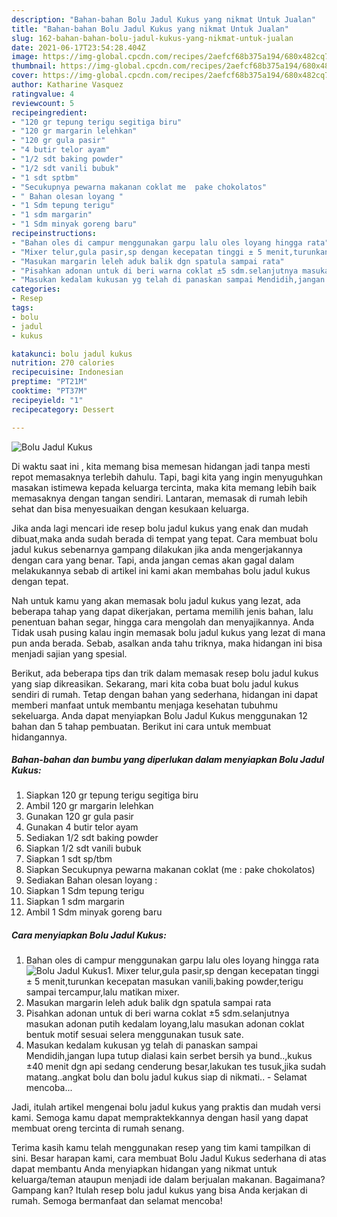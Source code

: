```yaml
---
description: "Bahan-bahan Bolu Jadul Kukus yang nikmat Untuk Jualan"
title: "Bahan-bahan Bolu Jadul Kukus yang nikmat Untuk Jualan"
slug: 162-bahan-bahan-bolu-jadul-kukus-yang-nikmat-untuk-jualan
date: 2021-06-17T23:54:28.404Z
image: https://img-global.cpcdn.com/recipes/2aefcf68b375a194/680x482cq70/bolu-jadul-kukus-foto-resep-utama.jpg
thumbnail: https://img-global.cpcdn.com/recipes/2aefcf68b375a194/680x482cq70/bolu-jadul-kukus-foto-resep-utama.jpg
cover: https://img-global.cpcdn.com/recipes/2aefcf68b375a194/680x482cq70/bolu-jadul-kukus-foto-resep-utama.jpg
author: Katharine Vasquez
ratingvalue: 4
reviewcount: 5
recipeingredient:
- "120 gr tepung terigu segitiga biru"
- "120 gr margarin lelehkan"
- "120 gr gula pasir"
- "4 butir telor ayam"
- "1/2 sdt baking powder"
- "1/2 sdt vanili bubuk"
- "1 sdt sptbm"
- "Secukupnya pewarna makanan coklat me  pake chokolatos"
- " Bahan olesan loyang "
- "1 Sdm tepung terigu"
- "1 sdm margarin"
- "1 Sdm minyak goreng baru"
recipeinstructions:
- "Bahan oles di campur menggunakan garpu lalu oles loyang hingga rata"
- "Mixer telur,gula pasir,sp dengan kecepatan tinggi ± 5 menit,turunkan kecepatan masukan vanili,baking powder,terigu sampai tercampur,lalu matikan mixer."
- "Masukan margarin leleh aduk balik dgn spatula sampai rata"
- "Pisahkan adonan untuk di beri warna coklat ±5 sdm.selanjutnya masukan adonan putih kedalam loyang,lalu masukan adonan coklat bentuk motif sesuai selera menggunakan tusuk sate."
- "Masukan kedalam kukusan yg telah di panaskan sampai Mendidih,jangan lupa tutup dialasi kain serbet bersih ya bund..,kukus ±40 menit dgn api sedang cenderung besar,lakukan tes tusuk,jika sudah matang..angkat bolu dan bolu jadul kukus siap di nikmati.. Selamat mencoba..."
categories:
- Resep
tags:
- bolu
- jadul
- kukus

katakunci: bolu jadul kukus 
nutrition: 270 calories
recipecuisine: Indonesian
preptime: "PT21M"
cooktime: "PT37M"
recipeyield: "1"
recipecategory: Dessert

---
```



![Bolu Jadul Kukus](https://img-global.cpcdn.com/recipes/2aefcf68b375a194/680x482cq70/bolu-jadul-kukus-foto-resep-utama.jpg)

Di waktu  saat ini , kita memang bisa memesan hidangan jadi tanpa mesti repot memasaknya terlebih dahulu. Tapi, bagi kita yang ingin menyuguhkan masakan istimewa kepada keluarga tercinta, maka kita memang lebih baik memasaknya dengan tangan sendiri. Lantaran, memasak di rumah lebih sehat dan bisa menyesuaikan dengan kesukaan keluarga.

Jika anda lagi mencari ide resep bolu jadul kukus yang enak dan mudah dibuat,maka anda sudah berada di tempat yang tepat. Cara membuat bolu jadul kukus  sebenarnya gampang dilakukan jika anda mengerjakannya dengan cara yang benar. Tapi, anda jangan cemas akan gagal dalam melakukannya 
sebab di artikel ini kami akan membahas bolu jadul kukus dengan tepat.  



Nah untuk kamu yang akan memasak bolu jadul kukus yang lezat, ada beberapa tahap yang dapat dikerjakan, pertama memilih jenis bahan, lalu penentuan bahan segar, hingga cara mengolah dan menyajikannya. Anda Tidak usah pusing kalau ingin memasak bolu jadul kukus yang lezat di mana pun anda berada. Sebab, asalkan anda  tahu triknya, maka hidangan ini bisa menjadi sajian yang spesial.

Berikut, ada beberapa tips dan trik dalam memasak resep bolu jadul kukus yang siap dikreasikan. Sekarang, mari kita coba buat bolu jadul kukus sendiri di rumah. Tetap dengan bahan yang sederhana, hidangan ini dapat memberi manfaat untuk membantu menjaga kesehatan tubuhmu sekeluarga. Anda dapat menyiapkan Bolu Jadul Kukus menggunakan 12 bahan dan 5 tahap pembuatan. Berikut ini cara untuk membuat hidangannya.

<!--inarticleads1-->

##### Bahan-bahan dan bumbu yang diperlukan dalam menyiapkan Bolu Jadul Kukus:

1. Siapkan 120 gr tepung terigu segitiga biru
1. Ambil 120 gr margarin lelehkan
1. Gunakan 120 gr gula pasir
1. Gunakan 4 butir telor ayam
1. Sediakan 1/2 sdt baking powder
1. Siapkan 1/2 sdt vanili bubuk
1. Siapkan 1 sdt sp/tbm
1. Siapkan Secukupnya pewarna makanan coklat (me : pake chokolatos)
1. Sediakan  Bahan olesan loyang :
1. Siapkan 1 Sdm tepung terigu
1. Siapkan 1 sdm margarin
1. Ambil 1 Sdm minyak goreng baru




<!--inarticleads2-->

##### Cara menyiapkan Bolu Jadul Kukus:

1. Bahan oles di campur menggunakan garpu lalu oles loyang hingga rata
<img src="https://img-global.cpcdn.com/steps/a8bd5b1c9073f1bd/160x128cq70/bolu-jadul-kukus-langkah-memasak-1-foto.jpg" alt="Bolu Jadul Kukus">1. Mixer telur,gula pasir,sp dengan kecepatan tinggi ± 5 menit,turunkan kecepatan masukan vanili,baking powder,terigu sampai tercampur,lalu matikan mixer.
1. Masukan margarin leleh aduk balik dgn spatula sampai rata
1. Pisahkan adonan untuk di beri warna coklat ±5 sdm.selanjutnya masukan adonan putih kedalam loyang,lalu masukan adonan coklat bentuk motif sesuai selera menggunakan tusuk sate.
1. Masukan kedalam kukusan yg telah di panaskan sampai Mendidih,jangan lupa tutup dialasi kain serbet bersih ya bund..,kukus ±40 menit dgn api sedang cenderung besar,lakukan tes tusuk,jika sudah matang..angkat bolu dan bolu jadul kukus siap di nikmati.. - Selamat mencoba...




Jadi, itulah artikel mengenai  bolu jadul kukus  yang praktis dan mudah versi kami. Semoga kamu dapat mempraktekkannya dengan hasil yang dapat membuat oreng tercinta di rumah senang. 

Terima kasih kamu telah menggunakan resep yang tim kami tampilkan di sini. Besar harapan kami, cara membuat  Bolu Jadul Kukus sederhana di atas dapat membantu Anda menyiapkan hidangan yang nikmat untuk keluarga/teman ataupun menjadi ide dalam berjualan makanan. Bagaimana? Gampang kan? Itulah resep bolu jadul kukus yang bisa Anda kerjakan di rumah. Semoga bermanfaat dan selamat mencoba!

